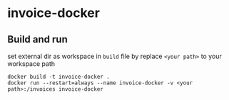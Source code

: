 # invoice-docker

## Build and run
set external dir as workspace in `build` file by replace `<your path>` to your workspace path
```
docker build -t invoice-docker .
docker run --restart=always --name invoice-docker -v <your path>:/invoices invoice-docker
```
